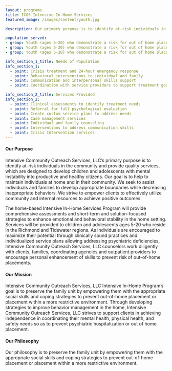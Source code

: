 ```yaml
---
layout: programs
title: ICOS Intensive In-Home Services
featured_image: /images/content/youth.jpg

description: Our primary purpose is to identify at-risk individuals in the community and provide quality services

population_served:
- group: Youth (ages 5-20) who demonstrate a risk for out of home placement, psychiatric hospitalization or social isolation.
- group: Youth (ages 5-20) who demonstrate a risk for out of home placement, psychiatric hospitalization or social isolation.
- group: Youth (ages 5-20) who demonstrate a risk for out of home placement, psychiatric hospitalization or social isolation.

info_section_1_title: Needs of Population
info_section_1:
  - point: Crisis treatment and 24-hour emergency response
  - point: Behavioral interventions to individual and family
  - point: Communication and interpersonal skills support
  - point: Coordination with service providers to support treatment goals

info_section_2_title: Services Provided
info_section_2:
  - point: Clinical assessments to identify treatment needs
  - point: Referral for full psychological evaluation
  - point: Create custom service plans to address needs
  - point: Case management services
  - point: Individual and family counseling
  - point: Interventions to address communication skills
  - point: Crisis Intervention services
---
```


#### Our Purpose ####

Intensive Community Outreach Services, LLC’s primary purpose is to identify at-risk individuals in the community and provide quality services, which are designed to develop children and adolescents with mental instability into productive and healthy citizens. Our goal is to help to maintain individuals at home and in their community.  We seek to assist individuals and families to develop appropriate boundaries while decreasing inappropriate behaviors. We strive to empower clients to effectively utilize community and internal resources to achieve positive outcomes. 

The home-based Intensive In-Home Services Program will provide comprehensive assessments and short-term and solution-focused strategies to enhance emotional and behavioral stability in the home setting. Services will be provided to children and adolescents ages 5-20 who reside in the Richmond and Tidewater regions.  As individuals are encouraged to maximize their potential through clinically sound practices and individualized service plans allowing addressing psychiatric deficiencies, Intensive Community Outreach Services, LLC counselors work diligently with clients, families, coordinating agencies and outpatient providers to encourage personal enhancement of skills to prevent risk of out-of-home placements.

#### Our Mission ####

Intensive Community Outreach Services, LLC Intensive In-Home Program’s goal is to preserve the family unit by empowering them with the appropriate social skills and coping strategies to prevent out-of-home placement or placement within a more restrictive environment. Through developing strategies to improve behavior management in the home, Intensive Community Outreach Services, LLC strives to support clients in achieving independence in coordinating their mental health, physical health, and safety needs so as to prevent psychiatric hospitalization or out of home placement.

#### Our Philosophy ####

Our philosophy is to preserve the family unit by empowering them with the appropriate social skills and coping strategies to prevent out-of-home placement or placement within a more restrictive environment.